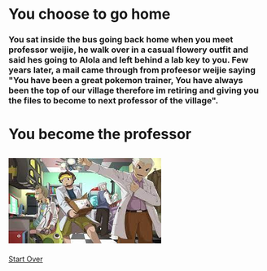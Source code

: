 # You choose to go home
### You sat inside the bus going back home when you meet professor weijie, he walk over in a casual flowery outfit and said hes going to Alola and left behind a lab key to you. Few years later, a mail came through from profeesor weijie saying "You have been a great pokemon trainer, You have always been the top of our village therefore im retiring and giving you the files to become to next professor of the village".
# You become the professor  
![professor](https://raw.githubusercontent.com/weijiej2964/Pokemon-Adventure/main/img/professor.jpg)
---
[Start Over](start.md)  